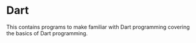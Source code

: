 # Dart
This contains programs to make familiar with Dart programming covering the basics of Dart programming.
